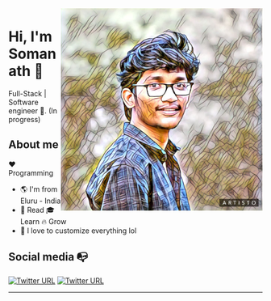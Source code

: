 <img align="right" width="auto" height="400" src="https://github.com/Somanath-KC/Somanath-KC/blob/master/somanath-kc.jpg">



# Hi, I'm Somanath :wave:

Full-Stack | Software engineer :robot:. (In progress)

## About me 

:heart: Programming 
- :earth_americas: I'm from Eluru - India
- :book: Read :mortar_board: Learn :fire: Grow
- :gem: I love to customize everything lol


## Social media :mailbox_with_no_mail:

[![Twitter URL](https://img.shields.io/twitter/url?color=%231DA1F2&label=follow&logo=twitter&logoColor=%231DA1F2&style=flat-square&url=https://twitter.com/Somanath_KC)](https://twitter.com/Somanath_KC)
[![Twitter URL](https://img.shields.io/twitter/url?color=%230072b1&label=connect&logo=linkedin&logoColor=%230072b1&style=flat-square&url=https://www.linkedin.com/in/somanath-kc/)](https://www.linkedin.com/in/somanath-kc/)

---
